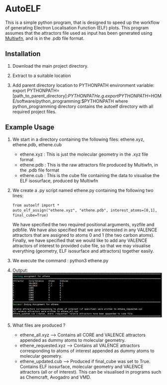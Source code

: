 # AutoELF

This is a simple python program, that is designed to speed up the workflow of generating Electron Localisation Function (ELF) plots. This program assumes that the attractors file used as input has been generated using [Multiwfn](http://sobereva.com/multiwfn/), and is in the .pdb file format. 

## Installation

1. Download the main project directory.

2. Extract to a suitable location

3. Add parent directory location to PYTHONPATH environment variable: export PYTHONPATH=[path_to_parent_directory]:$PYTHONPATH 
    e.g. export PYTHONPATH=$HOME/software/python_programming:$PYTHONPATH where python_programming directory contains the autoelf directory with all required project files.

## Example Usage

1. We start in a directory containing the following files: ethene.xyz, ethene.pdb, ethene.cub
    - ethene.xyz : This is just the molecular geometry in the .xyz file format
    - ethene.pdb : This is the raw attractors file produced by Multiwfn, in the .pdb file format
    - ethene.cub : This is the cube file containing the data to visualise the ELF isosurface, produced by Multiwfn

2. We create a .py script named ethene.py containing the following two lines:
    ```
    from autoelf import *
    auto_elf_assign("ethene.xyz", "ethene.pdb", interest_atoms=[0,1], final_cube=True)
    ```
    
    We have specified the two required positional arguments, xyzfile and pdbfile. We have also specified that we are interested in any VALENCE attractors that are assigned to atoms 0 and 1 (the two carbon atoms). Finally, we have specified that we would like to add any VALENCE attractors of interest to provided cube file, so that we may visualise everything (geometry, ELF isosurface and attractors) together easily.

3. We execute the command : python3 ethene.py

4. Output:
    ![ethene_example](ethene_example.PNG) 

5. What files are produced ?
    - ethene_all.xyz --> Contains all CORE and VALENCE attractors appended as dummy atoms to molecular geometry.
    - ethene_requested.xyz --> Contains all VALENCE attractors corresponding to atoms of interest appended as dummy atoms to molecular geometry.
    - ethene_updated.cub --> Produced if final_cube was set to True. Contains ELF isosurface, molecular geometry and VALENCE attractors (all or of interest). This can be visualised in programs such as Chemcraft, Avogadro and VMD.
